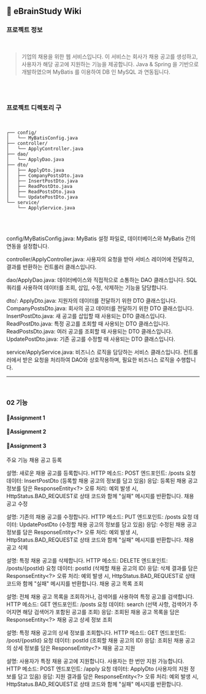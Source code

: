## 📁 eBrainStudy Wiki

### 프로젝트 정보
<br>

> 기업의 채용을 위한 웹 서비스입니다. 이 서비스는 회사가 채용 공고를 생성하고, 사용자가 해당 공고에 지원하는 기능을 제공합니다.
> Java & Spring 을 기반으로 개발하였으며 MyBatis 를 이용하여 DB 인 MySQL 과 연동됩니다.

<br><br>

### 프로젝트 디렉토리 구
<br>

```
┌── config/
│   └── MyBatisConfig.java
├── controller/
│   └── ApplyController.java
├── dao/
│   └── ApplyDao.java
├── dto/
│   ├── ApplyDto.java
│   ├── CompanyPostsDto.java
│   ├── InsertPostDto.java
│   ├── ReadPostDto.java
│   ├── ReadPostsDto.java
│   └── UpdatePostDto.java
└── service/
    └── ApplyService.java
```

<br><br>

config/MyBatisConfig.java:
MyBatis 설정 파일로, 데이터베이스와 MyBatis 간의 연동을 설정합니다.

controller/ApplyController.java:
사용자의 요청을 받아 서비스 레이어에 전달하고, 결과를 반환하는 컨트롤러 클래스입니다.

dao/ApplyDao.java:
데이터베이스와 직접적으로 소통하는 DAO 클래스입니다. SQL 쿼리를 사용하여 데이터를 조회, 삽입, 수정, 삭제하는 기능을 담당합니다.

dto/:
ApplyDto.java: 지원자의 데이터를 전달하기 위한 DTO 클래스입니다.
CompanyPostsDto.java: 회사의 공고 데이터를 전달하기 위한 DTO 클래스입니다.
InsertPostDto.java: 새 공고를 삽입할 때 사용되는 DTO 클래스입니다.
ReadPostDto.java: 특정 공고를 조회할 때 사용되는 DTO 클래스입니다.
ReadPostsDto.java: 여러 공고를 조회할 때 사용되는 DTO 클래스입니다.
UpdatePostDto.java: 기존 공고를 수정할 때 사용되는 DTO 클래스입니다.

service/ApplyService.java:
비즈니스 로직을 담당하는 서비스 클래스입니다. 컨트롤러에서 받은 요청을 처리하여 DAO와 상호작용하며, 필요한 비즈니스 로직을 수행합니다.

***

<br>

### 02 기능

#### 🔗Assignment 1
#### 🔗Assignment 2
#### 🔗Assignment 3


주요 기능
채용 공고 등록

설명: 새로운 채용 공고를 등록합니다.
HTTP 메소드: POST
엔드포인트: /posts
요청 데이터: InsertPostDto (등록할 채용 공고의 정보를 담고 있음)
응답: 등록된 채용 공고 정보를 담은 ResponseEntity<?>
오류 처리: 예외 발생 시, HttpStatus.BAD_REQUEST로 상태 코드와 함께 "실패" 메시지를 반환합니다.
채용 공고 수정

설명: 기존의 채용 공고를 수정합니다.
HTTP 메소드: PUT
엔드포인트: /posts
요청 데이터: UpdatePostDto (수정할 채용 공고의 정보를 담고 있음)
응답: 수정된 채용 공고 정보를 담은 ResponseEntity<?>
오류 처리: 예외 발생 시, HttpStatus.BAD_REQUEST로 상태 코드와 함께 "실패" 메시지를 반환합니다.
채용 공고 삭제

설명: 특정 채용 공고를 삭제합니다.
HTTP 메소드: DELETE
엔드포인트: /posts/{postId}
요청 데이터: postId (삭제할 채용 공고의 ID)
응답: 삭제 결과를 담은 ResponseEntity<?>
오류 처리: 예외 발생 시, HttpStatus.BAD_REQUEST로 상태 코드와 함께 "실패" 메시지를 반환합니다.
채용 공고 목록 조회

설명: 전체 채용 공고 목록을 조회하거나, 검색어를 사용하여 특정 공고를 검색합니다.
HTTP 메소드: GET
엔드포인트: /posts
요청 데이터: search (선택 사항, 검색어가 주어지면 해당 검색어가 포함된 공고를 조회)
응답: 조회된 채용 공고 목록을 담은 ResponseEntity<?>
채용 공고 상세 정보 조회

설명: 특정 채용 공고의 상세 정보를 조회합니다.
HTTP 메소드: GET
엔드포인트: /post/{postId}
요청 데이터: postId (조회할 채용 공고의 ID)
응답: 조회된 채용 공고의 상세 정보를 담은 ResponseEntity<?>
채용 공고 지원

설명: 사용자가 특정 채용 공고에 지원합니다. 사용자는 한 번만 지원 가능합니다.
HTTP 메소드: POST
엔드포인트: /apply
요청 데이터: ApplyDto (사용자의 지원 정보를 담고 있음)
응답: 지원 결과를 담은 ResponseEntity<?>
오류 처리: 예외 발생 시, HttpStatus.BAD_REQUEST로 상태 코드와 함께 "실패" 메시지를 반환합니다.
<br><br>
